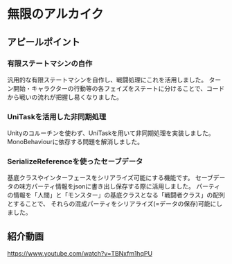 # 無限のアルカイク
## アピールポイント
### 有限ステートマシンの自作
汎用的な有限ステートマシンを自作し、戦闘処理にこれを活用しました。
ターン開始・キャラクターの行動等の各フェイズをステートに分けることで、コードから戦いの流れが把握し易くなりました。

### UniTaskを活用した非同期処理
Unityのコルーチンを使わず、UniTaskを用いて非同期処理を実装しました。
MonoBehaviourに依存する問題を解消しました。

### SerializeReferenceを使ったセーブデータ
基底クラスやインターフェースをシリアライズ可能にする機能です。
セーブデータの味方パーティ情報をjsonに書き出し保存する際に活用しました。
パーティの情報を「人間」と「モンスター」の基底クラスとなる「戦闘者クラス」の配列とすることで、
それらの混成パーティをシリアライズ(=データの保存)可能にしました。

## 紹介動画
https://www.youtube.com/watch?v=TBNxfm1hqPU
